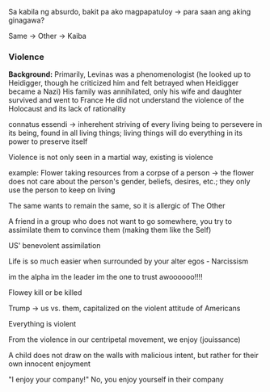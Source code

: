 Sa kabila ng absurdo, bakit pa ako magpapatuloy -> para saan ang aking ginagawa?

Same -> 
Other -> Kaiba
### Violence
**Background:**
Primarily, Levinas was a phenomenologist (he looked up to Heidigger, though he criticized him and felt betrayed when Heidigger became a Nazi)
His family was annihilated, only his wife and daughter survived and went to France
He did not understand the violence of the Holocaust and its lack of rationality

connatus essendi -> inherehent striving of every living being to persevere in its being, found in all living things; living things will do everything in its power to preserve itself

Violence is not only seen in a martial way, existing is violence

example: Flower taking resources from a corpse of a person -> the flower does not care about the person's gender, beliefs, desires, etc.; they only use the person to keep on living

The same wants to remain the same, so it is allergic of The Other

A friend in a group who does not want to go somewhere, you try to assimilate them to convince them (making them like the Self)

US' benevolent assimilation

Life is so much easier when surrounded by your alter egos - Narcissism

im the alpha im the leader im the one to trust
awoooooo!!!!

Flowey kill or be killed

Trump -> us vs. them, capitalized on the violent attitude of Americans

Everything is violent

From the violence in our centripetal movement, we enjoy (jouissance)

A child does not draw on the walls with malicious intent, but rather for their own innocent enjoyment

"I enjoy your company!" No, you enjoy yourself in their company